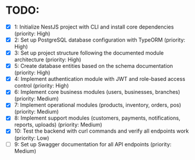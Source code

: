 # TODO:

- [x] 1: Initialize NestJS project with CLI and install core dependencies (priority: High)
- [x] 2: Set up PostgreSQL database configuration with TypeORM (priority: High)
- [x] 3: Set up project structure following the documented module architecture (priority: High)
- [x] 5: Create database entities based on the schema documentation (priority: High)
- [x] 4: Implement authentication module with JWT and role-based access control (priority: High)
- [x] 6: Implement core business modules (users, businesses, branches) (priority: Medium)
- [x] 7: Implement operational modules (products, inventory, orders, pos) (priority: Medium)
- [x] 8: Implement support modules (customers, payments, notifications, reports, uploads) (priority: Medium)
- [x] 10: Test the backend with curl commands and verify all endpoints work (priority: Low)
- [ ] 9: Set up Swagger documentation for all API endpoints (priority: Medium)

